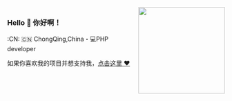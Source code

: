 
<img align="right" width="200" src="https://bkimg.cdn.bcebos.com/pic/d0c8a786c9177f3e67097eaf9c852cc79f3df8dcf874?x-bce-process=image/resize,m_lfit,w_536,limit_1/format,f_jpg" />

### Hello 👋 你好啊！

:CN: 🇨🇳 ChongQing,China・💻PHP developer 


如果你喜欢我的项目并想支持我，[点击这里 :heart:](https://github.com/sunsgneayo)

